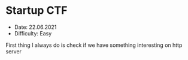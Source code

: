 <h1>Startup CTF</h1>
<ul>
  <li>Date: 22.06.2021</li>
  <li>Difficulty: Easy</li>
</ul>
First thing I always do is check if we have something interesting on http server
